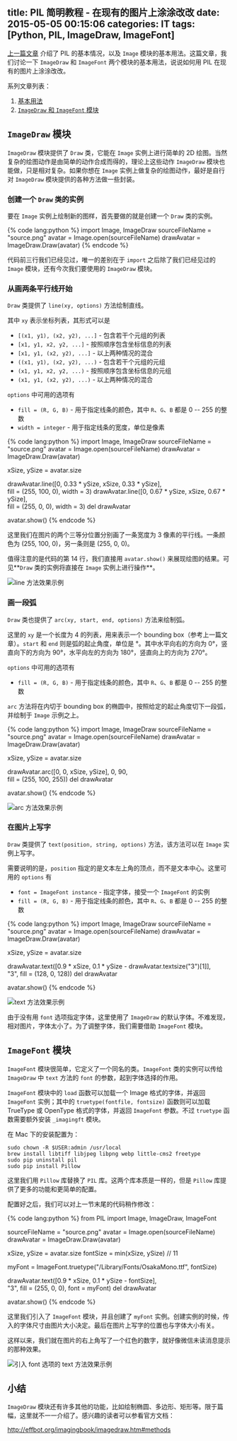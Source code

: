 title: PIL 简明教程 - 在现有的图片上涂涂改改
date: 2015-05-05 00:15:06
categories: IT
tags: [Python, PIL, ImageDraw, ImageFont]
---

[上一篇文章][pil-basic-usage] 介绍了 PIL 的基本情况，以及 `Image` 模块的基本用法。这篇文章，我们讨论一下 `ImageDraw` 和 `ImageFont` 两个模块的基本用法，说说如何用 PIL 在现有的图片上涂涂改改。

系列文章列表：

1. [基本用法]({{site.url}}/2015/04/22/pil-tutorial-basic-usage/)
2. [`ImageDraw` 和 `ImageFont` 模块]({{site.url}}/2015/05/05/pil-tutorial-imagedraw-and-imagefont/)

<!-- more -->

## `ImageDraw` 模块

`ImageDraw` 模块提供了 `Draw` 类，它能在 `Image` 实例上进行简单的 2D 绘图。当然复杂的绘图动作是由简单的动作合成而得的，理论上这些动作 `ImageDraw` 模块也能做，只是相对复杂。如果你想在 `Image` 实例上做复杂的绘图动作，最好是自行对 `ImageDraw` 模块提供的各种方法做一些封装。

### 创建一个 `Draw` 类的实例

要在 `Image` 实例上绘制新的图样，首先要做的就是创建一个 `Draw` 类的实例。

{% code lang:python %}
import Image, ImageDraw
sourceFileName = "source.png"
avatar         = Image.open(sourceFileName)
drawAvatar     = ImageDraw.Draw(avatar)
{% endcode %}

代码前三行我们已经见过，唯一的差别在于 `import` 之后除了我们已经见过的 `Image` 模块，还有今次我们要使用的 `ImageDraw` 模块。

### 从画两条平行线开始

`Draw` 类提供了 `line(xy, options)` 方法绘制直线。

其中 `xy` 表示坐标列表，其形式可以是

* `[(x1, y1), (x2, y2), ...]` - 包含若干个元组的列表
* `[x1, y1, x2, y2, ...]` - 按照顺序包含坐标信息的列表
* `[x1, y1, (x2, y2), ...]` - 以上两种情况的混合
* `((x1, y1), (x2, y2), ...)` - 包含若干个元组的元组
* `(x1, y1, x2, y2, ...)` - 按照顺序包含坐标信息的元组
* `(x1, y1, (x2, y2), ...)` - 以上两种情况的混合

`options` 中可用的选项有

* `fill = (R, G, B)` - 用于指定线条的颜色，其中 `R`、`G`、`B` 都是 0 -- 255 的整数
* `width = integer` - 用于指定线条的宽度，单位是像素

{% code lang:python %}
import Image, ImageDraw
sourceFileName = "source.png"
avatar         = Image.open(sourceFileName)
drawAvatar     = ImageDraw.Draw(avatar)

xSize, ySize = avatar.size

drawAvatar.line([0, 0.33 * ySize, xSize, 0.33 * ySize],\
    fill = (255, 100, 0), width = 3)
drawAvatar.line([0, 0.67 * ySize, xSize, 0.67 * ySize],\
    fill = (255, 0, 0), width = 3)
del drawAvatar

avatar.show()
{% endcode %}

这里我们在图片的两个三等分位置分别画了一条宽度为 3 像素的平行线。一条颜色为 (255, 100, 0)，另一条则是 (255, 0, 0)。

值得注意的是代码的第 14 行，我们直接用 `avatar.show()` 来展现绘图的结果。可见**`Draw` 类的实例将直接在 `Image` 实例上进行操作**。

![line 方法效果示例 ]({{site.url}}/attachment/images/Python/pil-tutorial/draw-line.png)

### 画一段弧

`Draw` 类也提供了 `arc(xy, start, end, options)` 方法来绘制弧。

这里的 `xy` 是一个长度为 4 的列表，用来表示一个 bounding box（参考上一篇文章）。`start` 和 `end` 则是弧的起止角度，单位是 °。其中水平向右的方向为 0°，竖直向下的方向为 90°，水平向左的方向为 180°，竖直向上的方向为 270°。

`options` 中可用的选项有

* `fill = (R, G, B)` - 用于指定线条的颜色，其中 `R`、`G`、`B` 都是 0 -- 255 的整数

`arc` 方法将在内切于 bounding box 的椭圆中，按照给定的起止角度切下一段弧，并绘制于 `Image` 示例之上。

{% code lang:python %}
import Image, ImageDraw
sourceFileName = "source.png"
avatar         = Image.open(sourceFileName)
drawAvatar     = ImageDraw.Draw(avatar)

xSize, ySize = avatar.size

drawAvatar.arc([0, 0, xSize, ySize], 0, 90,\
    fill = (255, 100, 255))
del drawAvatar

avatar.show()
{% endcode %}

![arc 方法效果示例 ]({{site.url}}/attachment/images/Python/pil-tutorial/draw-arc.png)


### 在图片上写字

`Draw` 类提供了 `text(position, string, options)` 方法，该方法可以在 `Image` 实例上写字。

需要说明的是，`position` 指定的是文本左上角的顶点，而不是文本中心。这里可用的 `options` 有

* `font = ImageFont instance` - 指定字体，接受一个 `ImageFont` 的实例
* `fill = (R, G, B)` - 用于指定线条的颜色，其中 `R`、`G`、`B` 都是 0 -- 255 的整数

{% code lang:python %}
import Image, ImageDraw
sourceFileName = "source.png"
avatar         = Image.open(sourceFileName)
drawAvatar     = ImageDraw.Draw(avatar)

xSize, ySize = avatar.size

drawAvatar.text([0.9 * xSize, 0.1 * ySize - drawAvatar.textsize("3")[1]],\
    "3", fill = (128, 0, 128))
del drawAvatar

avatar.show()
{% endcode %}

![text 方法效果示例 ]({{site.url}}/attachment/images/Python/pil-tutorial/draw-text.png)

由于没有用 `font` 选项指定字体，这里使用了 `ImageDraw` 的默认字体。不难发现，相对图片，字体太小了。为了调整字体，我们需要借助 `ImageFont` 模块。

## `ImageFont` 模块

`ImageFont` 模块很简单，它定义了一个同名的类。`ImageFont` 类的实例可以传给 `ImageDraw` 中 `text` 方法的 `font` 的参数，起到字体选择的作用。

`ImageFont` 模块中的 `load` 函数可以加载一个 Image 格式的字体，并返回 `ImageFont` 实例；其中的 `truetype(fontfile, fontsize)` 函数则可以加载 TrueType 或 OpenType 格式的字体，并返回 `ImageFont` 参数。不过 `truetype` 函数需要额外安装 `_imagingft` 模块。

在 Mac 下的安装配置为：

    sudo chown -R $USER:admin /usr/local
    brew install libtiff libjpeg libpng webp little-cms2 freetype
    sudo pip uninstall pil
    sudo pip install Pillow

这里我们用 `Pillow` 库替换了 `PIL` 库。这两个库本质是一样的，但是 `Pillow` 库提供了更多的功能和更简单的配置。

配置好之后，我们可以对上一节末尾的代码稍作修改：

{% code lang:python %}
from PIL import Image, ImageDraw, ImageFont

sourceFileName = "source.png"
avatar         = Image.open(sourceFileName)
drawAvatar     = ImageDraw.Draw(avatar)

xSize, ySize = avatar.size
fontSize     = min(xSize, ySize) // 11

myFont       = ImageFont.truetype("/Library/Fonts/OsakaMono.ttf", fontSize)

drawAvatar.text([0.9 * xSize, 0.1 * ySize - fontSize],\
    "3", fill = (255, 0, 0), font = myFont)
del drawAvatar

avatar.show()
{% endcode %}

这里我们引入了 `ImageFont` 模块，并且创建了 `myFont` 实例。创建实例的时候，传入的字体尺寸由图片大小决定。最后在图片上写字的位置也与字体大小有关。

这样以来，我们就在图片的右上角写了一个红色的数字，就好像微信未读消息提示的那种效果。

![引入 font 选项的 text 方法效果示例 ]({{site.url}}/attachment/images/Python/pil-tutorial/draw-text-font.png)

## 小结

`ImageDraw` 模块还有许多其他的功能，比如绘制椭圆、多边形、矩形等。限于篇幅，这里就不一一介绍了。感兴趣的读者可以参看官方文档：

<http://effbot.org/imagingbook/imagedraw.htm#methods>

[pil-basic-usage]: {{site.url}}/2015/04/22/pil-tutorial-basic-usage/
